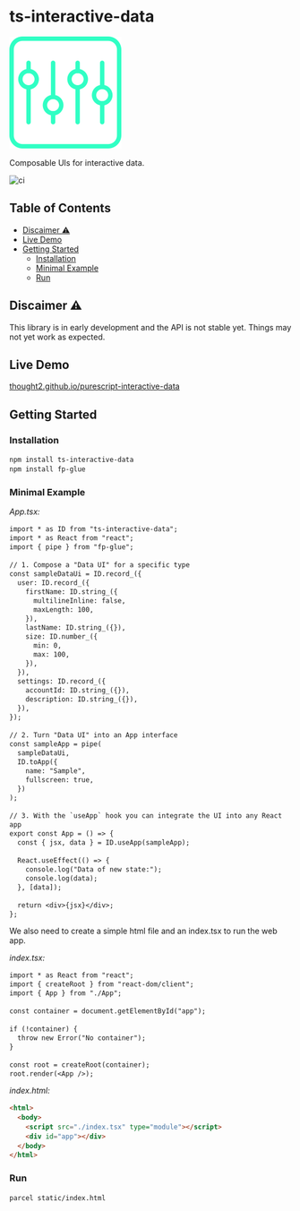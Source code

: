 # ts-interactive-data

<img src="https://github.com/thought2/assets/blob/60a1704df4d623386090b884170d919e67a1161b/interactive-data/logo.svg" width="200">

Composable UIs for interactive data.

![ci](https://github.com/thought2/purescript-interactive-data/actions/workflows/ci.yaml/badge.svg)

## Table of Contents

<!-- START doctoc generated TOC please keep comment here to allow auto update -->
<!-- DON'T EDIT THIS SECTION, INSTEAD RE-RUN doctoc TO UPDATE -->

- [Discaimer ⚠](#discaimer-)
- [Live Demo](#live-demo)
- [Getting Started](#getting-started)
  - [Installation](#installation)
  - [Minimal Example](#minimal-example)
  - [Run](#run)

<!-- END doctoc generated TOC please keep comment here to allow auto update -->

## Discaimer ⚠

This library is in early development and the API is not stable yet. Things may not yet work as expected.

## Live Demo

[thought2.github.io/purescript-interactive-data](https://thought2.github.io/ts-interactive-data/basic)


## Getting Started

### Installation

```bash
npm install ts-interactive-data
npm install fp-glue
```

### Minimal Example

<!-- START demoApp -->
*App.tsx:*
```tsx
import * as ID from "ts-interactive-data";
import * as React from "react";
import { pipe } from "fp-glue";

// 1. Compose a "Data UI" for a specific type
const sampleDataUi = ID.record_({
  user: ID.record_({
    firstName: ID.string_({
      multilineInline: false,
      maxLength: 100,
    }),
    lastName: ID.string_({}),
    size: ID.number_({
      min: 0,
      max: 100,
    }),
  }),
  settings: ID.record_({
    accountId: ID.string_({}),
    description: ID.string_({}),
  }),
});

// 2. Turn "Data UI" into an App interface
const sampleApp = pipe(
  sampleDataUi,
  ID.toApp({
    name: "Sample",
    fullscreen: true,
  })
);

// 3. With the `useApp` hook you can integrate the UI into any React app
export const App = () => {
  const { jsx, data } = ID.useApp(sampleApp);

  React.useEffect(() => {
    console.log("Data of new state:");
    console.log(data);
  }, [data]);

  return <div>{jsx}</div>;
};
```
<!-- END demoApp -->

We also need to create a simple html file and an index.tsx to run the web app.


<!-- START demoIndex -->
*index.tsx:*
```tsx
import * as React from "react";
import { createRoot } from "react-dom/client";
import { App } from "./App";

const container = document.getElementById("app");

if (!container) {
  throw new Error("No container");
}

const root = createRoot(container);
root.render(<App />);
```
<!-- END demoIndex -->


<!-- START demoHtml -->
*index.html:*
```html
<html>
  <body>
    <script src="./index.tsx" type="module"></script>
    <div id="app"></div>
  </body>
</html>
```
<!-- END demoHtml -->

### Run

```bash
parcel static/index.html
```
